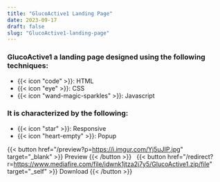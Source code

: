 ```yaml
---
title: "GlucoActive1 Landing Page"
date: 2023-09-17
draft: false
slug: "GlucoActive1-landing-page"
---
```

### __GlucoActive1__ a __landing page__ designed using the following techniques:
- {{< icon "code" >}}: HTML
- {{< icon "eye" >}}: CSS
- {{< icon "wand-magic-sparkles" >}}: Javascript  

### It is characterized by the following:
- {{< icon "star" >}}: Responsive
- {{< icon "heart-empty" >}}:  Popup

<!--adsense-->

{{< button href="/preview?p=https://i.imgur.com/Yj5uJIP.jpg" target="_blank" >}}
Preview
{{< /button >}} &nbsp; {{< button href="/redirect?r=https://www.mediafire.com/file/idwnk1jtza2j7y5/GlucoActive1.zip/file" target="_self" >}}
Download
{{< /button >}}